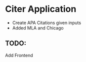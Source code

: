 # Citer Application

* Create APA Citations given inputs
* Added MLA and Chicago


## TODO:
Add Frontend